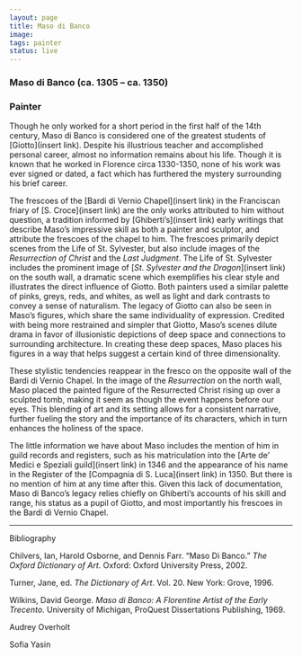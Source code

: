 ```yaml
---
layout: page
title: Maso di Banco
image:
tags: painter
status: live
---
```

### Maso di Banco (ca. 1305 – ca. 1350)
### Painter

Though he only worked for a short period in the first half of the 14th century, Maso di Banco is considered one of the greatest students of [Giotto](insert link). Despite his illustrious teacher and accomplished personal career, almost no information remains about his life. Though it is known that he worked in Florence circa 1330-1350, none of his work was ever signed or dated, a fact which has furthered the mystery surrounding his brief career.

<!-- more -->

The frescoes of the [Bardi di Vernio Chapel](insert link) in the Franciscan friary of [S. Croce](insert link) are the only works attributed to him without question, a tradition informed by [Ghiberti’s](insert link) early writings that describe Maso’s impressive skill as both a painter and sculptor, and attribute the frescoes of the chapel to him. The frescoes primarily depict scenes from the Life of St. Sylvester, but also include images of the *Resurrection of Christ* and the *Last Judgment*. The Life of St. Sylvester includes the prominent image of [*St. Sylvester and the Dragon*](insert link) on the south wall, a dramatic scene which exemplifies his clear style and illustrates the direct influence of Giotto. Both painters used a similar palette of pinks, greys, reds, and whites, as well as light and dark contrasts to convey a sense of naturalism. The legacy of Giotto can also be seen in Maso’s figures, which share the same individuality of expression. Credited with being more restrained and simpler that Giotto, Maso’s scenes dilute drama in favor of illusionistic depictions of deep space and connections to surrounding architecture. In creating these deep spaces, Maso places his figures in a way that helps suggest a certain kind of three dimensionality.


These stylistic tendencies reappear in the fresco on the opposite wall of the Bardi di Vernio Chapel. In the image of the *Resurrection* on the north wall, Maso placed the painted figure of the Resurrected Christ rising up over a sculpted tomb, making it seem as though the event happens before our eyes. This blending of art and its setting allows for a consistent narrative, further fueling the story and the importance of its characters, which in turn enhances the holiness of the space.


The little information we have about Maso includes the mention of him in guild records and registers, such as his matriculation into the [Arte de’ Medici e Speziali guild](insert link) in 1346 and the appearance of his name in the Register of the [Compagnia di S. Luca](insert link) in 1350. But there is no mention of him at any time after this. Given this lack of documentation, Maso di Banco’s legacy relies chiefly on Ghiberti’s accounts of his skill and range, his status as a pupil of Giotto, and most importantly his frescoes in the Bardi di Vernio Chapel.

-----
Bibliography

Chilvers, Ian, Harold Osborne, and Dennis Farr. “Maso Di Banco.” *The Oxford Dictionary of Art*. Oxford: Oxford  University Press, 2002.

Turner, Jane, ed. *The Dictionary of Art*. Vol. 20. New York: Grove, 1996.

Wilkins, David George. *Maso di Banco: A Florentine Artist of the Early Trecento*. University of Michigan, ProQuest Dissertations Publishing, 1969.


Audrey Overholt

Sofia Yasin

